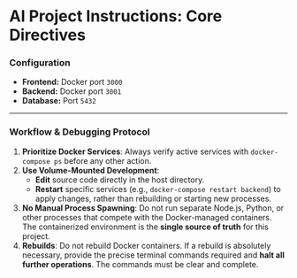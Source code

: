 # AI Project Instructions: Core Directives

### Configuration
* **Frontend:** Docker port `3000`
* **Backend:** Docker port `3001`
* **Database:** Port `5432`

---

### Workflow & Debugging Protocol
1.  **Prioritize Docker Services**: Always verify active services with `docker-compose ps` before any other action.
2.  **Use Volume-Mounted Development**:
    * **Edit** source code directly in the host directory.
    * **Restart** specific services (e.g., `docker-compose restart backend`) to apply changes, rather than rebuilding or starting new processes.
3.  **No Manual Process Spawning**: Do not run separate Node.js, Python, or other processes that compete with the Docker-managed containers. The containerized environment is the **single source of truth** for this project.
4.  **Rebuilds**: Do not rebuild Docker containers. If a rebuild is absolutely necessary, provide the precise terminal commands required and **halt all further operations**. The commands must be clear and complete.